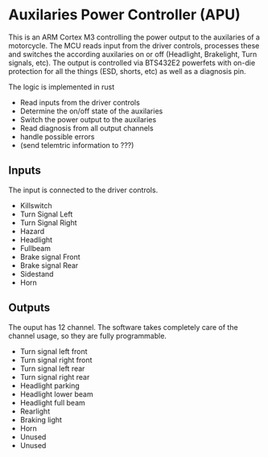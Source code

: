 # Auxilaries Power Controller (APU)

This is an ARM Cortex M3 controlling the power output to the auxilaries of a motorcycle. The MCU reads input from the driver controls, processes these and switches the according auxilaries on or off (Headlight, Brakelight, Turn signals, etc). The output is controlled via BTS432E2 powerfets with on-die protection for all the things (ESD, shorts, etc) as well as a diagnosis pin.

The logic is implemented in rust

* Read inputs from the driver controls
* Determine the on/off state of the auxilaries
* Switch the power output to the auxilaries
* Read diagnosis from all output channels
* handle possible errors
* (send telemtric information to ???)

## Inputs

The input is connected to the driver controls.

* Killswitch
* Turn Signal Left
* Turn Signal Right
* Hazard
* Headlight
* Fullbeam
* Brake signal Front
* Brake signal Rear
* Sidestand
* Horn

## Outputs

The ouput has 12 channel. The software takes completely care of the channel
usage, so they are fully programmable.

* Turn signal left front
* Turn signal right front
* Turn signal left rear
* Turn signal right rear
* Headlight parking
* Headlight lower beam
* Headlight full beam
* Rearlight
* Braking light
* Horn
* Unused
* Unused
